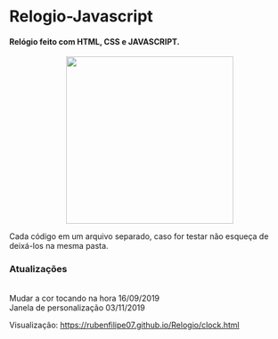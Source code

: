 # Relogio-Javascript
<h4>Relógio feito com HTML, CSS e JAVASCRIPT. </h4>
<p align="center">
  <a href="https://rubenfilipe07.github.io/Relogio/clock.html">  <img src="https://rubenfilipe07.github.io/imagens/relogio.gif"  width="300">
  </a>
</p>
Cada código em um arquivo separado, caso for testar não esqueça de deixá-los na mesma pasta.

<h3>Atualizações</h3> </br>
Mudar a cor tocando na hora 16/09/2019 </br>
Janela de personalização 03/11/2019 </br>

Visualização: https://rubenfilipe07.github.io/Relogio/clock.html
